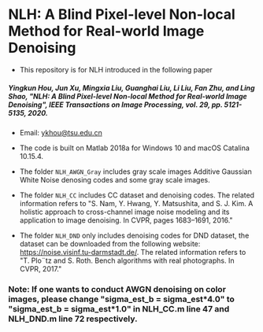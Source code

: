 # NLH: A Blind Pixel-level Non-local Method for Real-world Image Denoising
* This repository is for NLH introduced in the following paper

##### Yingkun Hou, Jun Xu, Mingxia Liu, Guanghai Liu, Li Liu, Fan Zhu, and Ling Shao, "NLH: A Blind Pixel-level Non-local Method for Real-world Image Denoising", IEEE Transactions on Image Processing, vol. 29, pp. 5121-5135, 2020.

* Email: ykhou@tsu.edu.cn
* The code is built on Matlab 2018a for Windows 10 and macOS Catalina 10.15.4.

* The folder `NLH_AWGN_Gray` includes gray scale images Additive Gaussian White Noise denosing codes and some gray scale images.

* The folder `NLH_CC` includes CC dataset and denoising codes. The related information refers to "S. Nam, Y. Hwang, Y.  Matsushita, and S. J. Kim. A holistic approach to cross-channel image noise modeling and its application to image
denoising. In CVPR, pages 1683–1691, 2016."

* The folder `NLH_DND` only includes denoising codes for DND dataset, the dataset can be downloaded from the following website:     https://noise.visinf.tu-darmstadt.de/. The related information refers to "T.  Plo¨tz  and  S.  Roth.   Bench                                 algorithms  with  real photographs.  In CVPR, 2017."
 
### Note: If one wants to conduct AWGN denoising on color images, please change "sigma_est_b = sigma_est\*4.0" to "sigma_est_b = sigma_est\*1.0" in NLH_CC.m line 47 and NLH_DND.m line 72 respectively.
